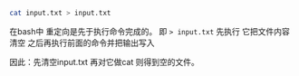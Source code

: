 ```bash
cat input.txt > input.txt
```

在bash中 重定向是先于执行命令完成的。 即 `> input.txt` 先执行  它把文件内容清空 之后再执行前面的命令并把输出写入 

因此：先清空input.txt 再对它做cat 则得到空的文件。
